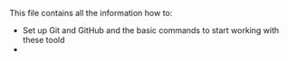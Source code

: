 This file contains all the information how to:
* Set up Git and GitHub and the basic commands to start working with these toold
* 
